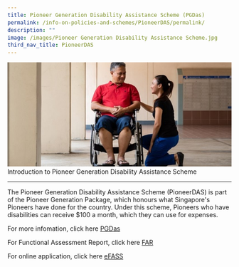 ```yaml
---
title: Pioneer Generation Disability Assistance Scheme (PGDas)
permalink: /info-on-policies-and-schemes/PioneerDAS/permalink/
description: ""
image: /images/Pioneer Generation Disability Assistance Scheme.jpg
third_nav_title: PioneerDAS
---
```

![](/images/Pioneer%20Generation%20Disability%20Assistance%20Scheme.jpg)
Introduction to Pioneer Generation Disability Assistance Scheme  

------------------------------------------------------------------

The Pioneer Generation Disability Assistance Scheme (PioneerDAS) is part of the Pioneer Generation Package, which honours what Singapore's Pioneers have done for the country. Under this scheme, Pioneers who have disabilities can receive $100 a month, which they can use for expenses.

For more infomation, click here [PGDas](https://www.aic.sg/financial-assistance/pioneer-generation-disability-assistance-schem)

For Functional Assessment Report, click here [FAR](https://www.aic.sg/financial-assistance/Documents/Application%20Forms/Functional%20Assessment%20Report.pdf)

For online application, click here [eFASS](https://efinance.aic.sg/)



